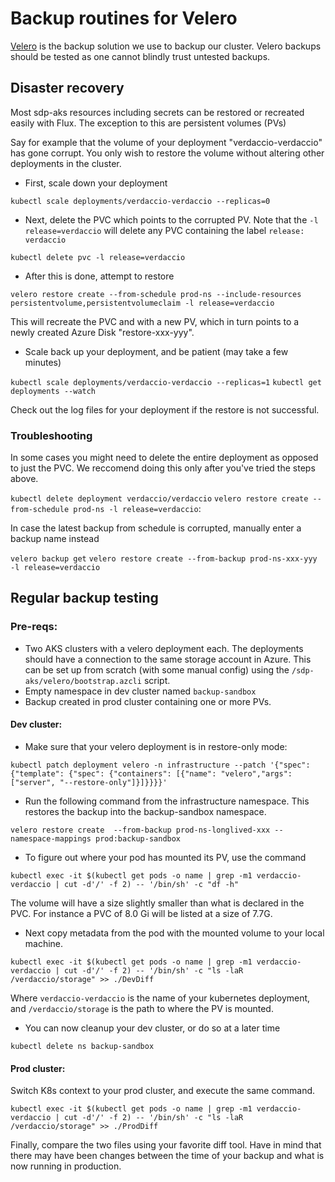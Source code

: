 # Backup routines for Velero

[Velero](https://github.com/heptio/velero) is the backup solution we use to backup our cluster.
Velero backups should be tested as one cannot blindly trust untested backups.

## Disaster recovery

Most sdp-aks resources including secrets can be restored or recreated easily with Flux. The exception to this are persistent volumes (PVs)

Say for example that the volume of your deployment "verdaccio-verdaccio" has gone corrupt. 
You only wish to restore the volume without altering other deployments in the cluster.

* First, scale down your deployment

`kubectl scale deployments/verdaccio-verdaccio --replicas=0` 

* Next, delete the PVC which points to the corrupted PV.  Note that the `-l release=verdaccio` will delete any PVC containing the label `release: verdaccio`

`kubectl delete pvc -l release=verdaccio`

* After this is done, attempt to restore 

`velero restore create --from-schedule prod-ns --include-resources persistentvolume,persistentvolumeclaim -l release=verdaccio`

This will recreate the PVC and with a new PV, which in turn points to a newly created Azure Disk "restore-xxx-yyy". 

* Scale back up your deployment, and be patient (may take a few minutes)

`kubectl scale deployments/verdaccio-verdaccio --replicas=1` 
`kubectl get deployments --watch`

Check out the log files for your deployment if the restore is not successful.

### Troubleshooting 
In some cases you might need to delete the entire deployment as opposed to just the PVC. We reccomend doing this only after you've tried the steps above.

`kubectl delete deployment verdaccio/verdaccio`
`velero restore create --from-schedule prod-ns -l release=verdaccio`:

In case the latest backup from schedule is corrupted, manually enter a backup name instead

`velero backup get`
`velero restore create --from-backup prod-ns-xxx-yyy -l release=verdaccio`

## Regular backup testing

### Pre-reqs:
* Two AKS clusters with a velero deployment each. The deployments should have a connection to the same storage account in Azure.
 This can be set up from scratch (with some manual config) using the `/sdp-aks/velero/bootstrap.azcli` script.
* Empty namespace in dev cluster named `backup-sandbox`
* Backup created in prod cluster containing one or more PVs.

#### Dev cluster:

* Make sure that your velero deployment is in restore-only mode:

```kubectl patch deployment velero -n infrastructure --patch '{"spec": {"template": {"spec": {"containers": [{"name": "velero","args": ["server", "--restore-only"]}]}}}}' ```

* Run the following command from the infrastructure namespace. This restores the backup into the backup-sandbox namespace.

`velero restore create  --from-backup prod-ns-longlived-xxx --namespace-mappings prod:backup-sandbox`

* To figure out where your pod has mounted its PV, use the command

`kubectl exec -it $(kubectl get pods -o name | grep -m1 verdaccio-verdaccio | cut -d'/' -f 2) -- '/bin/sh' -c "df -h" `

The volume will have a size slightly smaller than what is declared in the PVC. For instance a PVC of 8.0 Gi will be listed at a size of 7.7G.

* Next copy metadata from the pod with the mounted volume to your local machine.

```kubectl exec -it $(kubectl get pods -o name | grep -m1 verdaccio-verdaccio | cut -d'/' -f 2) -- '/bin/sh' -c "ls -laR  /verdaccio/storage" >> ./DevDiff```

Where `verdaccio-verdaccio` is the name of your kubernetes deployment, and `/verdaccio/storage` is the path to where the PV is mounted.

* You can now cleanup your dev cluster, or do so at a later time

`kubectl delete ns backup-sandbox`

#### Prod cluster:

Switch K8s context to your prod cluster, and execute the same command.

```kubectl exec -it $(kubectl get pods -o name | grep -m1 verdaccio-verdaccio | cut -d'/' -f 2) -- '/bin/sh' -c "ls -laR  /verdaccio/storage" >> ./ProdDiff```

Finally, compare the two files using your favorite diff tool. Have in mind that there may have been changes between the time of your backup and what is now running in production.
